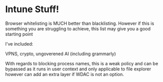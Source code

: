 # Intune Stuff!  

Browser whitelisting is MUCH better than blacklisting. However if this is something you are struggling to achieve, this list may give you a good starting point  

I've included:  

VPNS, crypto, ungoverened AI (including grammarly)  


With regards to blocking process names, this is a weak policy and can be bypassed as it runs in user context and only applicable to file explorer however can add an extra layer if WDAC is not an option.
